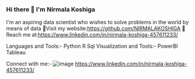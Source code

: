 ### Hi there 👋 I'm Nirmala Koshiga
I'm an aspiring data scientist who wishes to solve problems in the world by means of data
🤗Visit my website:https://github.com/NIRMALAKOSHIGA
👀Reach me at:https://www.linkedin.com/in/nirmala-koshiga-457611233/

Languages and Tools:-
Python
R
Sql
Visualization and Tools:-
PowerBI
Tableau

Connect with me:-
![image](https://user-images.githubusercontent.com/101269369/211524494-86768cfb-d574-4c1a-b0a3-bbdd2129f456.png)
     https://www.linkedin.com/in/nirmala-koshiga-457611233/
